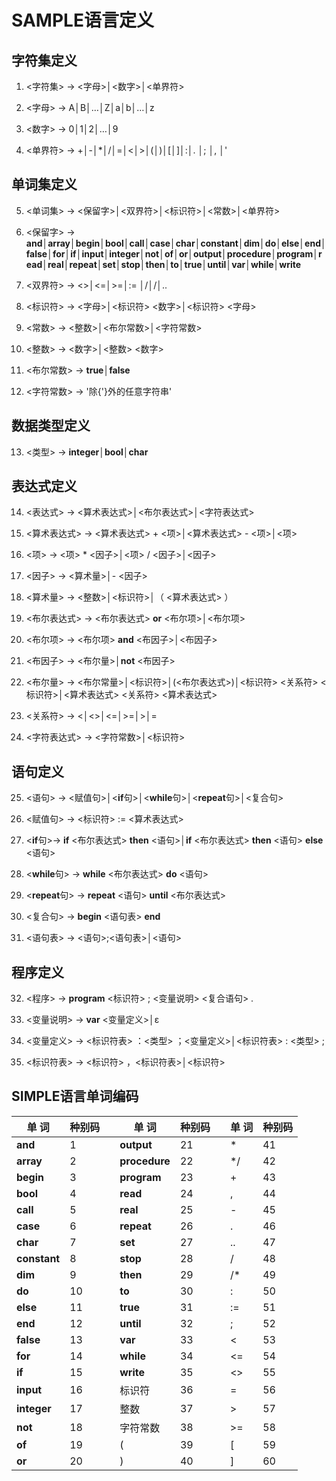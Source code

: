 # SAMPLE语言定义

## 字符集定义

1. <字符集> → <字母>│<数字>│<单界符>

2. <字母> → A│B│…│Z│a│b│…│z

3. <数字> → 0│1│2│…│9

4. <单界符> → +│-│*│/│=│<│>│(│)│[│]│:│. │; │, │'

## 单词集定义

5. <单词集> → <保留字>│<双界符>│<标识符>│<常数>│<单界符>

5. <保留字> → **and**│**array**│**begin**│**bool**│**call**│**case**│**char**│**constant**│**dim**│**do**│**else**│**end**│**false**│**for**│**if**│**input**│**integer**│**not**│**of**│**or**│**output**│**procedure**│**program**│**read**│**real**│**repeat**│**set**│**stop**│**then**│**to**│**true**│**until**│**var**│**while**│**write**

7. <双界符> → <>│<=│>=│:= │/*│*/│..

8. <标识符> → <字母>│<标识符> <数字>│<标识符> <字母>

9. <常数> → <整数>│<布尔常数>│<字符常数>

10. <整数> → <数字>│<整数> <数字>

11. <布尔常数> → **true**│**false**

12. <字符常数> → '除{'}外的任意字符串'

## 数据类型定义

13. <类型> → **integer**│**bool**│**char**

## 表达式定义

14. <表达式> → <算术表达式>│<布尔表达式>│<字符表达式>

15. <算术表达式> → <算术表达式> + <项>│<算术表达式> - <项>│<项>

16. <项> → <项> * <因子>│<项> / <因子>│<因子>

17. <因子> → <算术量>│- <因子>

18. <算术量> → <整数>│<标识符>│（ <算术表达式> ）

19. <布尔表达式> → <布尔表达式> **or** <布尔项>│<布尔项>

20. <布尔项> → <布尔项> **and** <布因子>│<布因子>

21. <布因子> → <布尔量>│**not** <布因子>

22. <布尔量> → <布尔常量>│<标识符>│(<布尔表达式>)│<标识符> <关系符> <标识符>│<算术表达式> <关系符> <算术表达式>

23. <关系符> → <│<>│<=│>=│>│=

24. <字符表达式> → <字符常数>│<标识符>

## 语句定义

25. <语句> → <赋值句>│<**if**句>│<**while**句>│<**repeat**句>│<复合句>

26. <赋值句> → <标识符> := <算术表达式>

27. <**if**句>→ **if** <布尔表达式> **then** <语句>│**if** <布尔表达式> **then** <语句> **else** <语句>

28. <**while**句> → **while** <布尔表达式> **do** <语句>

29. <**repeat**句> → **repeat** <语句> **until** <布尔表达式>

30. <复合句> → **begin** <语句表> **end**

31. <语句表> → <语句>;<语句表>│<语句>

## 程序定义

32. <程序> → **program** <标识符> ; <变量说明> <复合语句> .

33. <变量说明> → **var** <变量定义>│ε

34. <变量定义> → <标识符表> ：<类型> ；<变量定义>│<标识符表> : <类型> ;

35. <标识符表> → <标识符> ，<标识符表>│<标识符>

## SIMPLE语言单词编码

| 单   词      | 种别码 |      | 单   词       | 种别码 |      | 单   词 | 种别码 |
| ------------ | ------ | ---- | ------------- | ------ | ---- | ------- | ------ |
| **and**      | 1      |      | **output**    | 21     |      | *       | 41     |
| **array**    | 2      |      | **procedure** | 22     |      | */      | 42     |
| **begin**    | 3      |      | **program**   | 23     |      | +       | 43     |
| **bool**     | 4      |      | **read**      | 24     |      | ,       | 44     |
| **call**     | 5      |      | **real**      | 25     |      | -       | 45     |
| **case**     | 6      |      | **repeat**    | 26     |      | .       | 46     |
| **char**     | 7      |      | **set**       | 27     |      | ..      | 47     |
| **constant** | 8      |      | **stop**      | 28     |      | /       | 48     |
| **dim**      | 9      |      | **then**      | 29     |      | /*      | 49     |
| **do**       | 10     |      | **to**        | 30     |      | :       | 50     |
| **else**     | 11     |      | **true**      | 31     |      | :=      | 51     |
| **end**      | 12     |      | **until**     | 32     |      | ;       | 52     |
| **false**    | 13     |      | **var**       | 33     |      | <       | 53     |
| **for**      | 14     |      | **while**     | 34     |      | <=      | 54     |
| **if**       | 15     |      | **write**     | 35     |      | <>      | 55     |
| **input**    | 16     |      | 标识符        | 36     |      | =       | 56     |
| **integer**  | 17     |      | 整数          | 37     |      | >       | 57     |
| **not**      | 18     |      | 字符常数      | 38     |      | >=      | 58     |
| **of**       | 19     |      | (             | 39     |      | [       | 59     |
| **or**       | 20     |      | )             | 40     |      | ]       | 60     |
